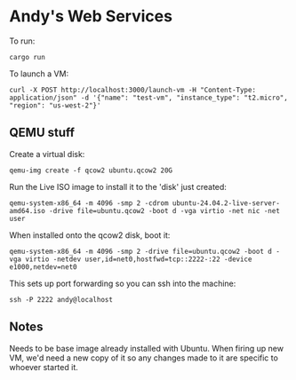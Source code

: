 # Andy's Web Services

To run:

```
cargo run
```

To launch a VM:

```
curl -X POST http://localhost:3000/launch-vm -H "Content-Type: application/json" -d '{"name": "test-vm", "instance_type": "t2.micro", "region": "us-west-2"}'
```



## QEMU stuff

Create a virtual disk:

```
qemu-img create -f qcow2 ubuntu.qcow2 20G
```

Run the Live ISO image to install it to the 'disk' just created:

```
qemu-system-x86_64 -m 4096 -smp 2 -cdrom ubuntu-24.04.2-live-server-amd64.iso -drive file=ubuntu.qcow2 -boot d -vga virtio -net nic -net user
```

When installed onto the qcow2 disk, boot it:

```
qemu-system-x86_64 -m 4096 -smp 2 -drive file=ubuntu.qcow2 -boot d -vga virtio -netdev user,id=net0,hostfwd=tcp::2222-:22 -device e1000,netdev=net0
```

This sets up port forwarding so you can ssh into the machine:

```
ssh -P 2222 andy@localhost
```



## Notes

Needs to be base image already installed with Ubuntu. When firing up new VM, we'd need a new copy of it so any changes made to it are specific to whoever started it.
